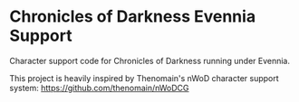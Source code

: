 # Chronicles of Darkness Evennia Support
Character support code for Chronicles of Darkness running under Evennia.

This project is heavily inspired by Thenomain's nWoD character support system:
https://github.com/thenomain/nWoDCG

